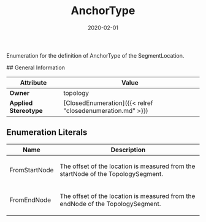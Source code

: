 ﻿---
title: AnchorType
toc: false
type: specs
date: "2020-02-01"
draft: false
specification: VEC
version: 1.2.0
documentType: "Recommendation"
elementType: Class
classes:
  - AnchorType
menu_name: vec-1.2.0
---
<p> Enumeration for the definition of AnchorType of the SegmentLocation.      </p>
## General Information

| Attribute               | Value |
|-------------------------|-------|
| **Owner**               | topology |
| **Applied Stereotype**  | [ClosedEnumeration]({{< relref "closedenumeration.md" >}})<br/>  |

## Enumeration Literals
| Name          | **Description** |
|---------------|-----------------|
| FromStartNode | <p> The offset of the location is measured from the startNode of the TopologySegment.      </p> |
| FromEndNode | <p> The offset of the location is measured from the endNode of the TopologySegment.      </p> |
